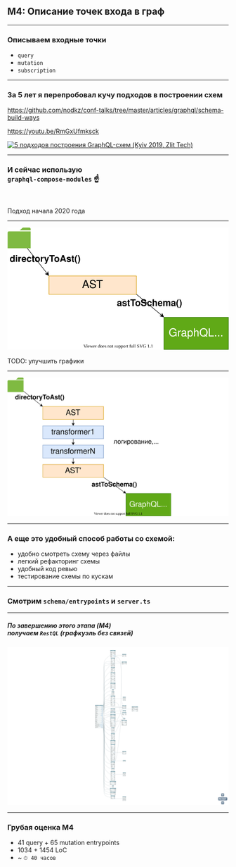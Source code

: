 ## M4: Описание точек входа в граф

-----

### Описываем входные точки

- `query`
- `mutation`
- `subscription`

-----

### За 5 лет я перепробовал кучу подходов в построении схем <!-- .element: class="orange" -->

<https://github.com/nodkz/conf-talks/tree/master/articles/graphql/schema-build-ways>

<https://youtu.be/RmGxUfmksck>

  <a href="https://www.youtube.com/watch?v=RmGxUfmksck" target="_blank"><img src="https://img.youtube.com/vi/RmGxUfmksck/0.jpg" alt="5 подходов построения GraphQL-схем (Kyiv 2019, Zlit Tech)" style="width: 380px" /></a>

-----

### И сейчас использую <br/>`graphql-compose-modules` ☝️

<br/>

Подход начала 2020 года <!-- .element: class="gray fragment" -->

-----

![_](./modules1.drawio.svg) <!-- .element: style="max-width: 800px;" class="plain" -->

TODO: улучшить графики

-----

![_](./modules2.drawio.svg) <!-- .element: style="max-width: 800px;" class="plain" -->

-----

### А еще это удобный способ работы со схемой: <!-- .element: class="green" -->

- удобно смотреть схему через файлы <!-- .element: class="fragment" -->
- легкий рефакторинг схемы <!-- .element: class="fragment" -->
- удобный код ревью <!-- .element: class="fragment" -->
- тестирование схемы по кускам <!-- .element: class="fragment" -->

-----

### Смотрим `schema/entrypoints` и `server.ts`

-----

##### По завершению этого этапа (M4) <br/>получаем `RestQL` (графкуэль без связей)

![restql-query](../02-result/restql-query.png) <!-- .element: style="max-width: 800px;" class="plain" -->

-----

### Грубая оценка M4

- 41 query + 65 mutation entrypoints
- 1034 + 1454 LoC
- ~ `⏱ 40 часов`
